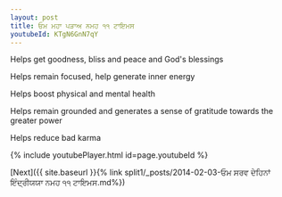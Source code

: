 ```yaml
---
layout: post
title: ਓਮ ਮਹਾ ਪੜਾਅ ਨਮਹ ੧੧ ਟਾਇਮਸ
youtubeId: KTgN6GnN7qY
---
```

 
 
Helps get goodness, bliss and peace and God's blessings
 
Helps remain focused, help generate inner energy 
 
Helps boost physical and mental health 
 
Helps remain grounded and generates a sense of gratitude towards the greater power 
 
Helps reduce bad karma
 
 
 
 


{% include youtubePlayer.html id=page.youtubeId %}
 
[Next]({{ site.baseurl }}{% link  split1/_posts/2014-02-03-ਓਮ ਸਰਵ ਦੇਹਿਨਾਂ ਇੰਦ੍ਰੀਯਯਾ ਨਮਹ ੧੧ ਟਾਇਮਸ.md%})
 
